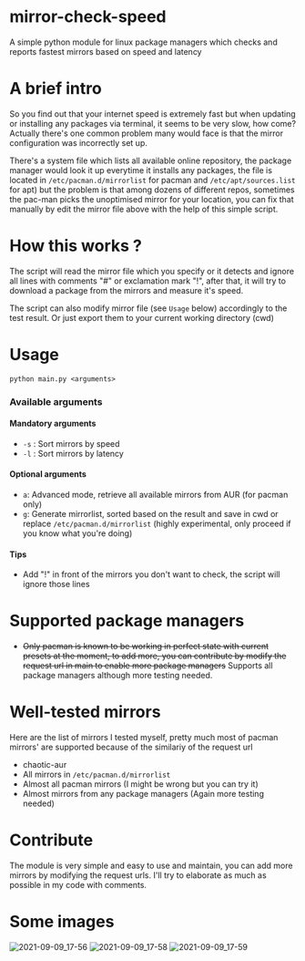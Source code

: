 # mirror-check-speed
A simple python module for linux package managers which checks and reports fastest mirrors based on speed and latency
# A brief intro
So you find out that your internet speed is extremely fast but when updating or installing any packages via terminal, it seems to be very slow, how come? 
Actually there's one common problem many would face is that the mirror configuration was incorrectly set up. 

There's a system file which lists all available online repository, the package manager would look it up everytime it installs any packages, the file is located in `/etc/pacman.d/mirrorlist` for pacman and `/etc/apt/sources.list` for apt) but the problem is that among dozens of different repos, sometimes the pac-man picks the unoptimised mirror for your location, you can fix that manually by edit the mirror file above with the help of this simple script.
# How this works ?
The script will read the mirror file which you specify or it detects and ignore all lines with comments "#" or exclamation mark "!", after that, it will try to download a package from the mirrors and measure it's speed.

The script can also modify mirror file (see `Usage` below) accordingly to the test result. Or just export them to your current working directory (cwd)

# Usage 
```
python main.py <arguments>
```
### Available arguments
#### Mandatory arguments
* `-s` : Sort mirrors by speed
* `-l` : Sort mirrors by latency
#### Optional arguments
* `a`: Advanced mode, retrieve all available mirrors from AUR (for pacman only)
* `g`: Generate mirrorlist, sorted based on the result and save in cwd or replace `/etc/pacman.d/mirrorlist` (highly experimental, only proceed if you know what you're doing)
#### Tips
* Add "!" in front of the mirrors you don't want to check, the script will ignore those lines
# Supported package managers
* ~~Only pacman is known to be working in perfect state with current presets at the moment, to add more, you can contribute by modify the request url in main to enable more package managers~~ Supports all package managers although more testing needed.

# Well-tested mirrors
Here are the list of mirrors I tested myself, pretty much most of pacman mirrors' are supported because of the similariy of the request url
* chaotic-aur
* All mirrors in `/etc/pacman.d/mirrorlist`
* Almost all pacman mirrors (I might be wrong but you can try it)
* Almost mirrors from any package managers (Again more testing needed)

# Contribute
The module is very simple and easy to use and maintain, you can add more mirrors by modifying the request urls. I'll try to elaborate as much as possible in my code with comments.
# Some images
![2021-09-09_17-56](https://user-images.githubusercontent.com/64572619/132673995-6237ecb9-9c7e-4975-91a2-646161b6859f.png)
![2021-09-09_17-58](https://user-images.githubusercontent.com/64572619/132674093-8b1c9a30-d74c-406e-8ddd-56d531aa7e67.png)
![2021-09-09_17-59](https://user-images.githubusercontent.com/64572619/132674156-621880d8-4d23-4db9-b3b3-9e2867828f22.png)
